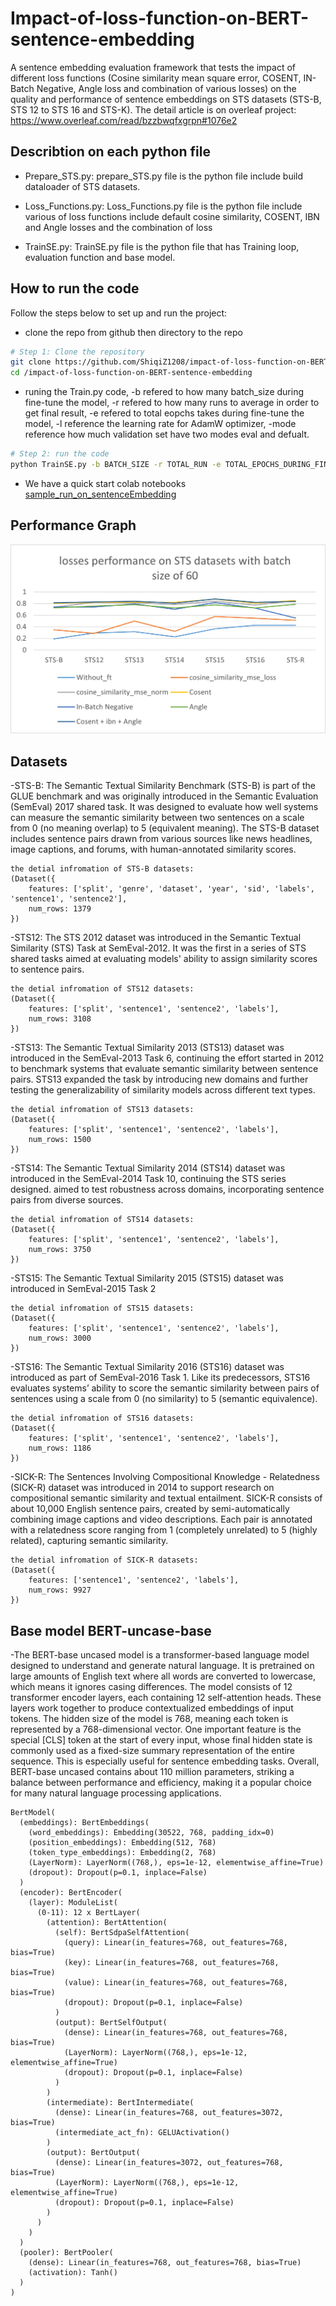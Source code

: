 # Impact-of-loss-function-on-BERT-sentence-embedding
A sentence embedding evaluation framework that tests the impact of different loss functions (Cosine similarity mean square error, COSENT, IN-Batch Negative, Angle loss and combination of various losses) on the quality and performance of sentence embeddings on STS datasets (STS-B, STS 12 to STS 16 and STS-K).
The detail article is on overleaf project: https://www.overleaf.com/read/bzzbwqfxgrpn#1076e2


## Describtion on each python file

- Prepare_STS.py: prepare_STS.py file is the python file include build dataloader of STS datasets.
  
- Loss_Functions.py: Loss_Functions.py file is the python file include various of loss functions include default cosine similarity, COSENT, IBN and Angle losses and the combination of loss
  
- TrainSE.py: TrainSE.py file is the python file that has Training loop, evaluation function and base model.

## How to run the code
Follow the steps below to set up and run the project:

- clone the repo from github then directory to the repo
```bash
# Step 1: Clone the repository
git clone https://github.com/ShiqiZ1208/impact-of-loss-function-on-BERT-sentence-embedding.git
cd /impact-of-loss-function-on-BERT-sentence-embedding
```

- runing the Train.py code, -b refered to how many batch_size during fine-tune the model, -r refered to how many runs to average in order to get final result, -e refered to total eopchs takes during fine-tune the model, -l reference the learning rate for AdamW optimizer, -mode reference how much validation set have two modes eval and defualt.
```bash
# Step 2: run the code
python TrainSE.py -b BATCH_SIZE -r TOTAL_RUN -e TOTAL_EPOCHS_DURING_FINETUNE -l LEARNING_RATE -mode MODES
```
- We have a quick start colab notebooks [sample_run_on_sentenceEmbedding](https://github.com/ShiqiZ1208/impact-of-loss-function-on-BERT-sentence-embedding/blob/main/sample_run_on_sentenceEmbedding.ipynb)
## Performance Graph

![Model Performance](result.png)

## Datasets
-STS-B: The Semantic Textual Similarity Benchmark (STS-B) is part of the GLUE benchmark and was originally introduced in the Semantic Evaluation (SemEval) 2017 shared task. It was designed to evaluate how well systems can measure the semantic similarity between two sentences on a scale from 0 (no meaning overlap) to 5 (equivalent meaning).
The STS-B dataset includes sentence pairs drawn from various sources like news headlines, image captions, and forums, with human-annotated similarity scores.
```text
the detial infromation of STS-B datasets:
(Dataset({
    features: ['split', 'genre', 'dataset', 'year', 'sid', 'labels', 'sentence1', 'sentence2'],
    num_rows: 1379
})
```

-STS12: The STS 2012 dataset was introduced in the Semantic Textual Similarity (STS) Task at SemEval-2012. It was the first in a series of STS shared tasks aimed at evaluating models' ability to assign similarity scores to sentence pairs.
```text
the detial infromation of STS12 datasets:
(Dataset({
    features: ['split', 'sentence1', 'sentence2', 'labels'],
    num_rows: 3108
})
```

-STS13: The Semantic Textual Similarity 2013 (STS13) dataset was introduced in the SemEval-2013 Task 6, continuing the effort started in 2012 to benchmark systems that evaluate semantic similarity between sentence pairs. STS13 expanded the task by introducing new domains and further testing the generalizability of similarity models across different text types.
```text
the detial infromation of STS13 datasets:
(Dataset({
    features: ['split', 'sentence1', 'sentence2', 'labels'],
    num_rows: 1500
})
```

-STS14: The Semantic Textual Similarity 2014 (STS14) dataset was introduced in the SemEval-2014 Task 10, continuing the STS series designed. aimed to test robustness across domains, incorporating sentence pairs from diverse sources.
```text
the detial infromation of STS14 datasets:
(Dataset({
    features: ['split', 'sentence1', 'sentence2', 'labels'],
    num_rows: 3750
})
```

-STS15: The Semantic Textual Similarity 2015 (STS15) dataset was introduced in SemEval-2015 Task 2
```text
the detial infromation of STS15 datasets:
(Dataset({
    features: ['split', 'sentence1', 'sentence2', 'labels'],
    num_rows: 3000
})
```

-STS16: The Semantic Textual Similarity 2016 (STS16) dataset was introduced as part of SemEval-2016 Task 1. Like its predecessors, STS16 evaluates systems’ ability to score the semantic similarity between pairs of sentences using a scale from 0 (no similarity) to 5 (semantic equivalence).

```text
the detial infromation of STS16 datasets:
(Dataset({
    features: ['split', 'sentence1', 'sentence2', 'labels'],
    num_rows: 1186
})
```

-SICK-R: The Sentences Involving Compositional Knowledge - Relatedness (SICK-R) dataset was introduced in 2014 to support research on compositional semantic similarity and textual entailment.
SICK-R consists of about 10,000 English sentence pairs, created by semi-automatically combining image captions and video descriptions. Each pair is annotated with a relatedness score ranging from 1 (completely unrelated) to 5 (highly related), capturing semantic similarity.
```text
the detial infromation of SICK-R datasets:
(Dataset({
    features: ['sentence1', 'sentence2', 'labels'],
    num_rows: 9927
})
```

## Base model BERT-uncase-base
-The BERT-base uncased model is a transformer-based language model designed to understand and generate natural language. It is pretrained on large amounts of English text where all words are converted to lowercase, which means it ignores casing differences. The model consists of 12 transformer encoder layers, each containing 12 self-attention heads. These layers work together to produce contextualized embeddings of input tokens. The hidden size of the model is 768, meaning each token is represented by a 768-dimensional vector.
One important feature is the special [CLS] token at the start of every input, whose final hidden state is commonly used as a fixed-size summary representation of the entire sequence. This is especially useful for sentence embedding tasks. Overall, BERT-base uncased contains about 110 million parameters, striking a balance between performance and efficiency, making it a popular choice for many natural language processing applications.
```text
BertModel(
  (embeddings): BertEmbeddings(
    (word_embeddings): Embedding(30522, 768, padding_idx=0)
    (position_embeddings): Embedding(512, 768)
    (token_type_embeddings): Embedding(2, 768)
    (LayerNorm): LayerNorm((768,), eps=1e-12, elementwise_affine=True)
    (dropout): Dropout(p=0.1, inplace=False)
  )
  (encoder): BertEncoder(
    (layer): ModuleList(
      (0-11): 12 x BertLayer(
        (attention): BertAttention(
          (self): BertSdpaSelfAttention(
            (query): Linear(in_features=768, out_features=768, bias=True)
            (key): Linear(in_features=768, out_features=768, bias=True)
            (value): Linear(in_features=768, out_features=768, bias=True)
            (dropout): Dropout(p=0.1, inplace=False)
          )
          (output): BertSelfOutput(
            (dense): Linear(in_features=768, out_features=768, bias=True)
            (LayerNorm): LayerNorm((768,), eps=1e-12, elementwise_affine=True)
            (dropout): Dropout(p=0.1, inplace=False)
          )
        )
        (intermediate): BertIntermediate(
          (dense): Linear(in_features=768, out_features=3072, bias=True)
          (intermediate_act_fn): GELUActivation()
        )
        (output): BertOutput(
          (dense): Linear(in_features=3072, out_features=768, bias=True)
          (LayerNorm): LayerNorm((768,), eps=1e-12, elementwise_affine=True)
          (dropout): Dropout(p=0.1, inplace=False)
        )
      )
    )
  )
  (pooler): BertPooler(
    (dense): Linear(in_features=768, out_features=768, bias=True)
    (activation): Tanh()
  )
)
```
